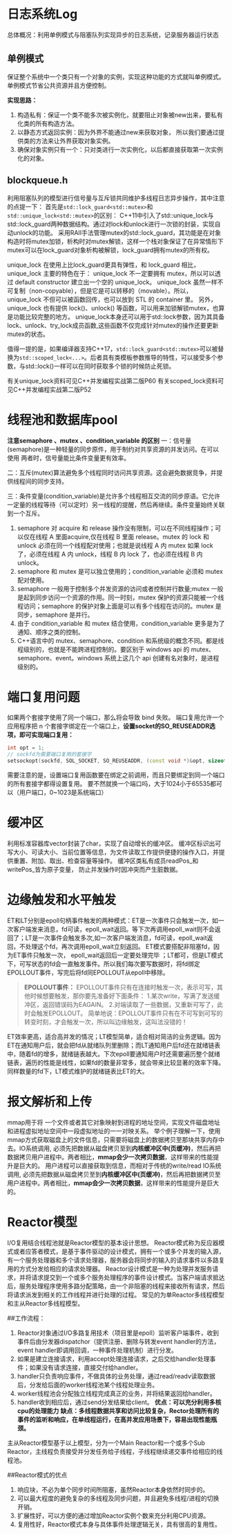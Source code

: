 # 日志系统Log
总体概况：利用单例模式与阻塞队列实现异步的日志系统，记录服务器运行状态
## 单例模式
保证整个系统中一个类只有一个对象的实例，实现这种功能的方式就叫单例模式。单例模式节省公共资源并且方便控制。

**实现思路：**

1. 构造私有：保证一个类不能多次被实例化，就要阻止对象被new出来，要私有化类的所有构造方法。
1. 以静态方式返回实例：因为外界不能通过new来获取对象， 所以我们要通过提供类的方法来让外界获取对象实例。
1. 确保对象实例只有一个：只对类进行一次实例化，以后都直接获取第一次实例化的对象。

## blockqueue.h
利用阻塞队列的模型进行信号量与互斥锁共同维护多线程日志异步操作，其中注意的点提一下：
首先是`std::lock_guard<std::mutex>`和`std::unique_lock<std::mutex>`的区别：
C++11中引入了std::unique_lock与std::lock_guard两种数据结构。通过对lock和unlock进行一次锁的封装，实现自动unlock的功能。
采用RAII手法管理mutex的std::lock_guard，其功能是在对象构造时将mutex加锁，析构时对mutex解锁，这样一个栈对象保证了在异常情形下mutex可以在lock_guard对象析构被解锁，lock_guard拥有mutex的所有权。

unique_lock 在使用上比lock_guard更具有弹性，和 lock_guard 相比，unique_lock 主要的特色在于：
unique_lock 不一定要拥有 mutex，所以可以透过 default constructor 建立出一个空的 unique_lock。
unique_lock 虽然一样不可复制（non-copyable），但是它是可以转移的（movable）。所以，unique_lock 不但可以被函数回传，也可以放到 STL 的 container 里。
另外，unique_lock 也有提供 lock()、unlock() 等函数，可以用来加锁解锁mutex，也算是功能比较完整的地方。
unique_lock本身还可以用于std::lock参数，因为其具备lock、unlock、try_lock成员函数,这些函数不仅完成针对mutex的操作还要更新mutex的状态。

值得一提的是，如果编译器支持C++17，`std::lock_guard<std::mutex>`可以被替换为`std::scoped_lock<...>`。后者具有类模板参数推导的特性，可以接受多个参数，与std::lock()一样可以在同时获取多个锁的时候防止死锁。

有关unique_lock资料可见C++并发编程实战第二版P60
有关scoped_lock资料可见C++并发编程实战第二版P52

# 线程池和数据库pool
**注意semaphore 、mutex 、condition_variable 的区别**
一：信号量 (semaphore)是一种轻量的同步原件，用于制约对共享资源的并发访问。在可以使用
两者时，信号量能比条件变量更有效率。

二：互斥(mutex)算法避免多个线程同时访问共享资源。这会避免数据竞争，并提供线程间的同步支持。

三：条件变量(condition_variable)是允许多个线程相互交流的同步原语。它允许一定量的线程等待（可以定时）另一线程的提醒，然后再继续。条件变量始终关联到一个互斥。

1. semaphore 对 acquire 和 release 操作没有限制，可以在不同线程操作；可以仅在线程 A 里面acquire,仅在线程 B 里面 release。mutex 的 lock 和 unlock 必须在同一个线程配对使用；也就是说线程 A 内 mutex 如果 lock了，必须在线程 A 内 unlock，线程 B 内 lock 了，也必须在线程 B 内 unlock。
1. semaphore 和 mutex 是可以独立使用的；condition_variable 必须和 mutex 配对使用。
1. semaphore 一般用于控制多个并发资源的访问或者控制并行数量;mutex 一般是起到同步访问一个资源的作用。同一时刻，mutex 保护的资源只能被一个线程访问；semaphore 的保护对象上面是可以有多个线程在访问的。mutex 是同步，semaphore 是并行。
1. 由于 condition_variable 和 mutex 结合使用，condition_variable 更多是为了通知、顺序之类的控制。
1. C++语言中的 mutex、semaphore、condition 和系统级的概念不同。都是线程级别的，也就是不能跨进程控制的。要区别于 windows api 的 mutex、semaphore、event。windows 系统上这几个 api 创建有名对象时，是进程级别的。

# 端口复用问题
如果两个套接字使用了同一个端口，那么将会导致 bind 失败。
端口复用允许一个应用程序把 n 个套接字绑定在一个端口上，**设置socket的SO_REUSEADDR选项，即可实现端口复用：**
```cpp
int opt = 1;
// sockfd为需要端口复用的套接字
setsockopt(sockfd, SOL_SOCKET, SO_REUSEADDR, (const void *)&opt, sizeof(opt));
```
需要注意的是，设置端口复用函数要在绑定之前调用，而且只要绑定到同一个端口的所有套接字都得设置复用。
要不然就换一个端口吗，大于1024小于65535都可以（用户端口，0~1023是系统端口）
# 缓冲区
利用标准容器库vector封装了char，实现了自动增长的缓冲区。
缓冲区标识出可写大小、可读大小、当前位置等信息，为文件读取工作提供便捷的操作入口，并提供重置、附加、取出、检查容量等操作。
缓冲区类私有成员readPos_和writePos_皆为原子变量， 防止并发操作时因冲突而产生脏数据。

# 边缘触发和水平触发
ET和LT分别是epoll句柄事件触发的两种模式：ET是一次事件只会触发一次，如一次客户端发来消息，fd可读，epoll_wait返回。等下次再调用epoll_wait则不会返回了；LT是一次事件会触发多次,如一次客户端发消息，fd可读，epoll_wait返回，不处理这个fd，再次调用epoll_wait立刻返回。
ET模式要搭配非阻塞fd，因为ET事件只触发一次， epoll_wait返回后一定要处理完毕 ；LT都可，但是LT模式下，可写状态的fd会一直触发事件。所以我们每次要写数据时，将fd绑定EPOLLOUT事件，写完后将fd同EPOLLOUT从epoll中移除。
> **EPOLLOUT事件：**
EPOLLOUT事件只有在连接时触发一次，表示可写，其他时候想要触发，那你要先准备好下面条件：
1.某次write，写满了发送缓冲区，返回错误码为EAGAIN。
2.对端读取了一些数据，又重新可写了，此时会触发EPOLLOUT。
简单地说：EPOLLOUT事件只有在不可写到可写的转变时刻，才会触发一次，所以叫边缘触发，这叫法没错的！  

ET效率更高，适合高并发的情况；LT模型简单，适合相对简洁的业务逻辑。因为ET在通知用户后，就会把fd从就绪队列里删除；而LT通知用户后fd还在就绪链表中，随着fd的增多，就绪链表越大。下次epoll要通知用户时还需要遍历整个就绪链表，遍历的性能是线性，如果fd的数量非常多，就会带来比较显著的效率下降。同样数量的fd下，LT模式维护的就绪链表比ET的大。

# 报文解析和上传
mmap用于将 一个文件或者其它对象映射到进程的地址空间，实现文件磁盘地址和进程虚拟地址空间中一段虚拟地址的一一对映关系。 举个例子理解一下，使用mmap方式获取磁盘上的文件信息，只需要将磁盘上的数据拷贝至那块共享内存中去。IO系统调用, 必须先把数据从磁盘拷贝至到**内核缓冲区中(页缓冲)**，然后再把数据拷贝用户进程中。两者相比，**mmap会少一次拷贝数据**，这样带来的性能提升是巨大的。  用户进程可以直接获取到信息，而相对于传统的write/read IO系统调用, 必须先把数据从磁盘拷贝至到**内核缓冲区中(页缓冲)**，然后再把数据拷贝至用户进程中。两者相比，**mmap会少一次拷贝数据**，这样带来的性能提升是巨大的。  

# Reactor模型
I/O复用结合线程池就是Reactor模型的基本设计思想。
Reactor模式称为反应器模式或者应答者模式，是基于事件驱动的设计模式，拥有一个或多个并发的输入源，有一个服务处理器和多个请求处理器，服务器会将同步的输入的请求事件以多路复用的方式分发给相应的请求处理器。
Reactor设计模式是一种为处理并发服务请求，并将请求提交到一个或多个服务处理程序的事件设计模式。当客户端请求抵达后，服务处理程序使用多路分配策略，由一个非阻塞的线程来接收所有请求，然后将请求派发到相关的工作线程并进行处理的过程。
常见的为单Reactor多线程模型和主从Reactor多线程模型。


##工作流程：
1. Reactor对象通过I/O多路复用技术（项目里是epoll）监听客户端事件，收到事件后由分发器dispatchor（提供注册、删除与转发event handler的方法，event handler即调用回调，一种事件处理机制）进行分发。
2. 如果是建立连接请求，利用accept处理连接请求，之后交给handler处理事件；如果没有请求连接，直接交付给handler。
3. handler只负责响应事件，不做具体的业务处理，通过read/readv读取数据后，分发给后面的worker线程池某个线程处理业务。
4. worker线程池会分配独立线程完成真正的业务，并将结果返回给handler。
5. handler收到相应后，通过send分发结果给client。
**优点：可以充分利用多核cpu的处理能力**
**缺点：多线程数据共享和访问比较复杂，Rector处理所有的事件的监听和响应，在单线程运行，在高并发应用场景下，容易出现性能瓶颈。**

主从Reactor模型基于以上模型，分为一个Main Reactor和一个或多个Sub Reactor，主线程负责接受并分发任务给子线程，子线程继续递交事件给相应的线程池。

##Reactor模式的优点
1. 响应块，不必为单个同步时间所阻塞，虽然Reactor本身依然时同步的。
2. 可以最大程度的避免复杂的多线程及同步问题，并且避免多线程/进程的切换开销。
3. 扩展性好，可以方便的通过增加Reactor实例个数来充分利用CPU资源。
4. 复用性好，Reactor模式本身与具体事件处理逻辑无关，具有很高的复用性。
